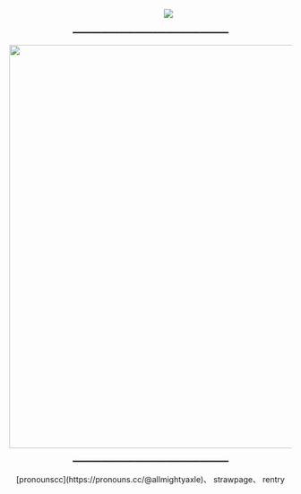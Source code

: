 
‎ ‎ ‎ ‎ ‎ ‎ ‎ ‎‎ ‎ ‎ ‎ ‎ ‎ ‎ ‎ ‎ ‎ ‎ ‎ ‎ ‎ ‎ ‎ ‎ ‎ ‎ ‎ ‎ ‎ ‎ ‎ ‎ ‎ ‎ ‎ ‎ ‎‎ ‎ ‎ ‎ ‎ ‎ ‎ ‎ ‎ ‎ ‎ ‎ ‎  ‎‎ ‎ ‎ ‎ ‎ ‎ ‎ ‎ ‎ ‎ ‎ ‎ ‎ ‎ ‎ ‎ ‎ ‎ ‎ ‎ ‎ ‎ ‎ ‎ ‎ ‎ ‎ ‎ ‎ ‎ ‎ ‎ ‎ ‎  ‎ ‎ ‎  ‎ ‎ ‎ ‎ ‎ ‎ ‎ ‎ ‎ ‎ ‎ ‎ ‎ ‎ ‎ ‎ ‎ ‎ ‎ ‎ ‎ ‎ ‎ ![](https://komarev.com/ghpvc/?username=allmightyaxle&color=e0bd3c&label=♫)
<p align="center">━━━━━━━━━━━━━━━━━━━━━━━━━━━━━━━━━</p>
<p align="center">
<img width="1280" height="720" alt="4r5gji (1)" src="https://github.com/user-attachments/assets/ab9ac9a7-8765-4c1b-9669-274061b28e4c" />
</p>
<p align="center">━━━━━━━━━━━━━━━━━━━━━━━━━━━━━━━━━</p>
<p align="center"> [pronounscc](https://pronouns.cc/@allmightyaxle)、 strawpage、 rentry</p>
